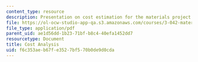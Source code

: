 ```yaml
---
content_type: resource
description: Presentation on cost estimation for the materials project laboratory.
file: https://ol-ocw-studio-app-qa.s3.amazonaws.com/courses/3-042-materials-project-laboratory-spring-2008/f6c353aeb67fe3527bf570b0de9d0cda_costest.pdf
file_type: application/pdf
parent_uid: ae1d56dd-1b23-71bf-b8c4-40efa1452dd7
resourcetype: Document
title: Cost Analysis
uid: f6c353ae-b67f-e352-7bf5-70b0de9d0cda
---
```

